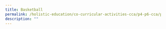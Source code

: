 ```yaml
---
title: Basketball
permalink: /holistic-education/co-curricular-activities-cca/p4-p6-cca/physical/basketball
description: ""
---
```

